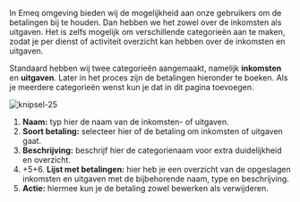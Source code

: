 In Emeq omgeving bieden wij de mogelijkheid aan onze gebruikers om de betalingen bij te houden. Dan hebben we het zowel over de inkomsten als uitgaven. Het is zelfs mogelijk om verschillende categorieën aan te maken, zodat je per dienst of activiteit overzicht kan hebben over de inkomsten en uitgaven.

Standaard hebben wij twee categorieën aangemaakt, namelijk **inkomsten** en **uitgaven**. Later in het proces zijn de betalingen hieronder te boeken. Als je meerdere categorieën wenst kun je dat in dit pagina toevoegen. 

![knipsel-25](https://user-images.githubusercontent.com/95087870/151553379-e9caf32b-732a-4ecd-980c-1a811e55b8ce.png)

1. **Naam:** typ hier de naam van de inkomsten- of uitgaven.
2. **Soort betaling:** selecteer hier of de betaling om inkomsten of uitgaven gaat.
3. **Beschrijving:** beschrijf hier de categorienaam voor extra duidelijkheid en overzicht.
4. +5+6. **Lijst met betalingen:** hier heb je een overzicht van de opgeslagen inkomsten en uitgaven met de bijbehorende naam, type en beschrijving. 
7. **Actie:** hiermee kun je de betaling zowel bewerken als verwijderen.
